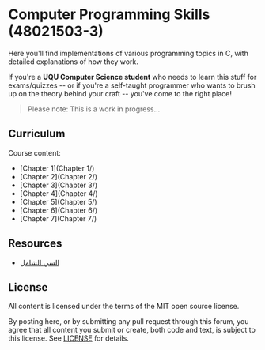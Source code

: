 # Computer Programming Skills (48021503-3)

Here you'll find implementations of various programming topics in C, with detailed explanations of how they work.

If you're a **UQU Computer Science student** who needs to learn this stuff for exams/quizzes -- or if you're a self-taught programmer who wants to brush up on the theory behind your craft -- you've come to the right place!

> Please note: This is a work in progress...

## Curriculum

Course content:

- [Chapter 1](Chapter 1/)
- [Chapter 2](Chapter 2/)
- [Chapter 3](Chapter 3/)
- [Chapter 4](Chapter 4/)
- [Chapter 5](Chapter 5/)
- [Chapter 6](Chapter 6/)
- [Chapter 7](Chapter 7/)

## Resources

- [السي الشامل](Misc/C.pdf)

## License

All content is licensed under the terms of the MIT open source license.

By posting here, or by submitting any pull request through this forum, you agree that all content you submit or create, both code and text, is subject to this license. See [LICENSE](LICENSE.markdown) for details.

